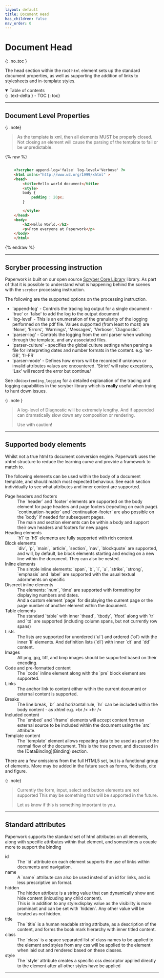 ```yaml
---
layout: default
title: Document Head
has_children: false
nav_order: 0
---
```


# Document Head
{: .no_toc }

The head section within the root `html` element sets up the standard document properties, as well as supporting the addition of links to stylesheets and in-template styles.

<details open markdown="block">
  <summary>
    Table of contents
  </summary>
  {: .text-delta }
- TOC
{: toc}
</details>

---

## Document Level Properties



{: .note}
> As the template is xml, then all elements MUST be properly closed. 
> Not closing an element will cause the parsing of the template to fail or be unpredictable.

{% raw %}
```html

    <?scryber append-log='false' log-level='Verbose' ?>
    <html xmlns="http://www.w3.org/1999/xhtml" >
    <head>
        <title>Hello world document</title>
        <style>
        body {
            padding : 20px;
        }

        </style>
    </head>
    <body>
        <h2>Hello World.</h2>
        <p>From everyone at Paperwork</p>
    </body>
    </html>

```
{% endraw %}

---

## Scryber processing instruction

Paperwork is built on our open source [Scryber Core Library](https://github.com/richard-scryber/scryber.core) library. As part of that it is possible to understand what is happening behind the scenes with the `scryber`
processing instruction.

The following are the supported options on the processing instruction.

* 'append-log' - Controls the tracing log output for a single document - 'true' or 'false' to add the log to the output document
* 'log-level' - This is an enumeration of the granularity of the logging performed on the pdf file. Values supported (from least to most) are 'None', 'Errors', 'Warnings', 'Messages', 'Verbose', 'Diagnostic'.
* 'parser-log' - Controls the logging from the xml parser when walking through the template, and any associated files.
* 'parser-culture' - specifies the global culture settings when parsing a file for interpreting dates and number formats in the content. e.g. 'en-GB', 'fr-FR'
* 'parser-mode' - Defines how errors will be recorded if unknown or invalid attributes values are encountered. 'Strict' will raise exceptions, 'Lax' will record the error but continue/

See :doc:`extending_logging` for a detailed explanation of the tracing and logging capabilities in the scryber library which is **really** useful when trying to hunt down issues.

{: .note }
> A log-level of Diagnostic will be extremely lengthy.
> And if appended can dramatically slow down any composition or rendering.
>
> Use with caution!

---

## Supported body elements

Whilst not a true html to document conversion engine. Paperwork uses the xhtml structure to reduce the learning curve and provide a framework to match to.

The following elements can be used within the body of a document template, and should match most expected behaviour. See each section individually to see what attributes and inner content are supported.

<dl>
    <dt>Page headers and footers</dt>
    <dd>The `header` and `footer` elements are supported on the body element for page headers and page footers (repeating on each page). 
    <br/>`continuation-header` and `continuation-footer` are also possible on the `body` if needed for subsequent pages.
    <br/>The main and section elements can be within a body and support their own headers and footers for new pages</dd>
    <dt>Heading elements</dt>
    <dd>`h1` to `h6` elements are fully supported with rich content.</dd>
    <dt>Block elements</dt>
    <dd>`div`, `p`, `main`, `article`, `section`, `nav`, `blockquote` are supported, and will, by default, be block elements starting and ending on a new line within the document. They can also be nested.</dd>
    <dt>Inline elements</dt>
    <dd>The simple inline elements: `span`, `b`, `i`, `u`, `strike`, `strong`, `emphasis` and `label` are supported with the usual textual adornments on specific </dd>
    <dt>Discreet inline elements</dt>
    <dd>The elements: `num`, `time` are supported with formatting for displaying numbers and dates.<br/>
        And a custom element `page` for displaying the current page or the page number of another element within the document.</dd>
    <dt>Table elements</dt>
    <dd>The standard `table` with inner `thead`, `tbody`, `tfoot` along with `tr` and `td` are supported (including column spans, but not currently row spans)</dd>
    <dt>Lists</dt>
    <dd>The lists are supported for unordered (`ul`) and ordered (`ol`) with the inner `li` elements. And definition lists (`dl`) with inner `dt` and `dd` content.</dd>
    <dt>Images</dt>
    <dd>All png, jpg, tiff, and bmp images should be supported based on their encoding.</dd>
    <dt>Code and pre-formatted content</dt>
    <dd>The `code` inline element along with the `pre` block element are supported.</dd>
    <dt>Links</dt>
    <dd>The anchor link to content either within the current document or external content is supported.</dd>
    <dt>Breaks</dt>
    <dd>The line break, `br` and horizontal rule, `hr` can be included within the body content - as xhtml e.g. &gt;br /&lt;  &gt;hr /&lt; </dd>
    <dt>Included content</dt>
    <dd>The `embed` and `iframe` elements will accept content from an external source to be included within the document using the `src` attribute.</dd>
    <dt>Template content</dt>
    <dd>The `template` element allows repeating data to be used as part of the normal flow of the document. This is the true power, and discussed in the [DataBinding](Binding) section.</dd>
</dl>

There are a few omissions from the full HTML5 set, but is a functional group of elements. More may be added in the future such as forms, fieldsets, cite and figure.

{: .note}
> Currently the form, input, select and button elements are not supported
> This may be something that will be supported in the future.
>
> Let us know if this is something important to you.

---

## Standard attributes

Paperwork supports the standard set of html attributes on all elements, along with specific attributes within that element, and somestimes a couple more to support the binding

<dl>
    <dt>id</dt>
    <dd>The `id` attribute on each element supports the use of links within documents and navigation.</dd>
    <dt>name</dt>
    <dd>A `name` attribute can also be used insted of an id for links, and is less prescriptive on format.</dd>
    <dt>hidden</dt>
    <dd>The hidden attribute is a string value that can dynamically show and hide content (inlcuding any child content).<br/>
        This is in addition to any style:display value as the visibility is more prominant and can be set with `hidden`. Any other value will be treated as not hidden.</dd>
    <dt>title</dt>
    <dd>The `title` is a human readable string attribute, as a description of the content, and forms the book mark hierarchy with inner titled content.</dd>
    <dt>class</dt>
    <dd>The `class` is a space separated list of class names to be applied to the element and styles from any css will be applied to the element when laid out and rendered based on these classes.</dd>
    <dt>style</dt>
    <dd>The `style` attribute creates a specific css descriptor applied directly to the element after all other styles have be applied</dd>
    
</dl>

---


